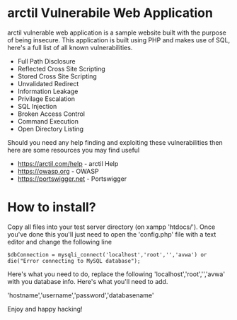 # arctil Vulnerabile Web Application
arctil vulnerable web application is a sample website built with the purpose of being insecure. This application is built using PHP and makes use of SQL, here's a full list of all known vulnerabilities.

* Full Path Disclosure
* Reflected Cross Site Scripting
* Stored Cross Site Scripting
*	Unvalidated Redirect
*	Information Leakage
*	Privilage Escalation
*	SQL Injection
*	Broken Access Control
*	Command Execution
*	Open Directory Listing

Should you need any help finding and exploiting these vulnerabilities then here are some resources you may find useful

* https://arctil.com/help - arctil Help
* https://owasp.org - OWASP
* https://portswigger.net - Portswigger

# How to install?

Copy all files into your test server directory (on xampp 'htdocs/'). Once you've done this you'll just need to open the 'config.php' file with a text editor and change the following line

`$dbConnection = mysqli_connect('localhost','root','','avwa') or die("Error connecting to MySQL database");`

Here's what you need to do, replace the following 'localhost','root','','avwa' with you database info. Here's what you'll need to add.

'hostname','username','password','databasename'

Enjoy and happy hacking!

			
